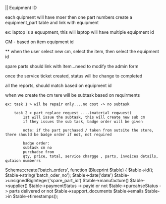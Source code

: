 || Equipment ID

each quipment will have moer then one part numbers
    create a equipment_part table and link with equipment

ex: laptop is a equupment, this will laptop will have multiple equipment id

CM - based on item equipment id 

** when the user select new cm,  select the item, then select the equipment id


spare parts should link with Item...need to modify the admin form


once the service ticket created, status will be change to completed

all the reports, should match based on equipment id

when we create the cm
    tere will be subtask based on requirments

    ex: task 1 > wil be repair only....no cost -> no subtask

        task 2 > part replace request ....(material reqwuest)
            1st will issue the subtask, this will create new sub cm
            if they issues the sub task, badge order will be given

            note: if the part purchased / taken from outsite the store, there should be badge order if not, not required

            badge order:
            subtask cm no
            purchadse from
            qty, price, total, service chargge , parts, invoices details, qutaion numberrs

 Schema::create('batch_orders', function (Blueprint $table) {
            $table->id();
            $table->string('batch_oder_no');
            $table->date('date')
            $table->unsignedBigInteger('spare_part_id')
            $table->manufacture()
            $table->supplier()
            $table->paymentStatus -> payid or not
            $table->purcahseStatus -> parts delivered or not
            $table->support_documents
            $table->emails
            $table->in
            $table->timestamps();


<a href="{{ route('admin_equipment_show',['id' => $item->equipment->id]) }}" target="_blank">
<a href="{{ route('admin_tag_show', ['id'=> $item->id]) }}" target="_blank">
